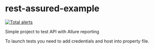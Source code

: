 # rest-assured-example

[![Total alerts](https://img.shields.io/lgtm/alerts/g/merkushevio/rest-assured-example.svg?logo=lgtm&logoWidth=18)](https://lgtm.com/projects/g/merkushevio/rest-assured-example/alerts/)

Simple project to test API with Allure reporting

To launch tests you need to add credentials and host into property file.
